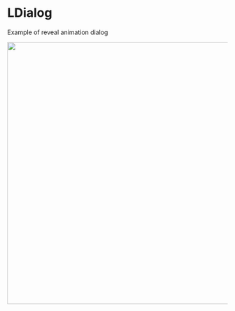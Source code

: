 # LDialog
Example of reveal animation dialog
<p align="center">
    <img src="http://i.imgur.com/HjdBiaG.gif"
         height="600">
</p>
